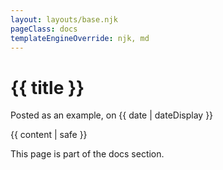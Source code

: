 ```yaml
---
layout: layouts/base.njk
pageClass: docs
templateEngineOverride: njk, md
---
```


<h1>{{ title }}</h1>
<p class="date">
  Posted as an example, on <time datetime="{{ date }}">{{ date | dateDisplay }}</time>
</p>
<main>
  {{ content | safe }}
  <div class="footnote">
    <p>
      This page is part of the docs section.
    </p>
  </div>
</main>
